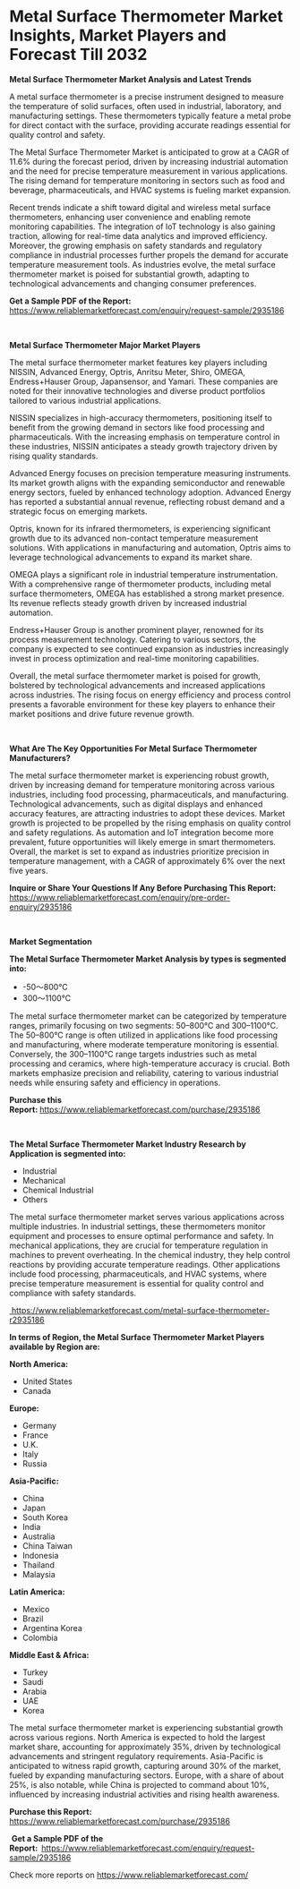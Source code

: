 <p><h1>Metal Surface Thermometer Market Insights, Market Players and Forecast Till 2032</h1></p><p><strong>Metal Surface Thermometer Market Analysis and Latest Trends</strong></p>
<p><p>A metal surface thermometer is a precise instrument designed to measure the temperature of solid surfaces, often used in industrial, laboratory, and manufacturing settings. These thermometers typically feature a metal probe for direct contact with the surface, providing accurate readings essential for quality control and safety.</p><p>The Metal Surface Thermometer Market is anticipated to grow at a CAGR of 11.6% during the forecast period, driven by increasing industrial automation and the need for precise temperature measurement in various applications. The rising demand for temperature monitoring in sectors such as food and beverage, pharmaceuticals, and HVAC systems is fueling market expansion. </p><p>Recent trends indicate a shift toward digital and wireless metal surface thermometers, enhancing user convenience and enabling remote monitoring capabilities. The integration of IoT technology is also gaining traction, allowing for real-time data analytics and improved efficiency. Moreover, the growing emphasis on safety standards and regulatory compliance in industrial processes further propels the demand for accurate temperature measurement tools. As industries evolve, the metal surface thermometer market is poised for substantial growth, adapting to technological advancements and changing consumer preferences.</p></p>
<p><strong>Get a Sample PDF of the Report:&nbsp;</strong> <a href="https://www.reliablemarketforecast.com/enquiry/request-sample/2935186?utm_campaign=3132&utm_medium=2&utm_source=Github&utm_content=ia&utm_term=14032025&utm_id=metal-surface-thermometer">https://www.reliablemarketforecast.com/enquiry/request-sample/2935186</a></p>
<p>&nbsp;</p>
<p><strong>Metal Surface Thermometer Major Market Players</strong></p>
<p><p>The metal surface thermometer market features key players including NISSIN, Advanced Energy, Optris, Anritsu Meter, Shiro, OMEGA, Endress+Hauser Group, Japansensor, and Yamari. These companies are noted for their innovative technologies and diverse product portfolios tailored to various industrial applications.</p><p>NISSIN specializes in high-accuracy thermometers, positioning itself to benefit from the growing demand in sectors like food processing and pharmaceuticals. With the increasing emphasis on temperature control in these industries, NISSIN anticipates a steady growth trajectory driven by rising quality standards.</p><p>Advanced Energy focuses on precision temperature measuring instruments. Its market growth aligns with the expanding semiconductor and renewable energy sectors, fueled by enhanced technology adoption. Advanced Energy has reported a substantial annual revenue, reflecting robust demand and a strategic focus on emerging markets.</p><p>Optris, known for its infrared thermometers, is experiencing significant growth due to its advanced non-contact temperature measurement solutions. With applications in manufacturing and automation, Optris aims to leverage technological advancements to expand its market share.</p><p>OMEGA plays a significant role in industrial temperature instrumentation. With a comprehensive range of thermometer products, including metal surface thermometers, OMEGA has established a strong market presence. Its revenue reflects steady growth driven by increased industrial automation.</p><p>Endress+Hauser Group is another prominent player, renowned for its process measurement technology. Catering to various sectors, the company is expected to see continued expansion as industries increasingly invest in process optimization and real-time monitoring capabilities.</p><p>Overall, the metal surface thermometer market is poised for growth, bolstered by technological advancements and increased applications across industries. The rising focus on energy efficiency and process control presents a favorable environment for these key players to enhance their market positions and drive future revenue growth.</p></p>
<p>&nbsp;</p>
<p><strong>What Are The Key Opportunities For Metal Surface Thermometer Manufacturers?</strong></p>
<p><p>The metal surface thermometer market is experiencing robust growth, driven by increasing demand for temperature monitoring across various industries, including food processing, pharmaceuticals, and manufacturing. Technological advancements, such as digital displays and enhanced accuracy features, are attracting industries to adopt these devices. Market growth is projected to be propelled by the rising emphasis on quality control and safety regulations. As automation and IoT integration become more prevalent, future opportunities will likely emerge in smart thermometers. Overall, the market is set to expand as industries prioritize precision in temperature management, with a CAGR of approximately 6% over the next five years.</p></p>
<p><strong>Inquire or Share Your Questions If Any Before Purchasing This Report:</strong> <a href="https://www.reliablemarketforecast.com/enquiry/pre-order-enquiry/2935186?utm_campaign=3132&utm_medium=2&utm_source=Github&utm_content=ia&utm_term=14032025&utm_id=metal-surface-thermometer">https://www.reliablemarketforecast.com/enquiry/pre-order-enquiry/2935186</a></p>
<p>&nbsp;</p>
<p><strong>Market Segmentation</strong></p>
<p><strong>The Metal Surface Thermometer Market Analysis by types is segmented into:</strong></p>
<p><ul><li>-50～800℃</li><li>300～1100℃</li></ul></p>
<p><p>The metal surface thermometer market can be categorized by temperature ranges, primarily focusing on two segments: 50–800°C and 300–1100°C. The 50–800°C range is often utilized in applications like food processing and manufacturing, where moderate temperature monitoring is essential. Conversely, the 300–1100°C range targets industries such as metal processing and ceramics, where high-temperature accuracy is crucial. Both markets emphasize precision and reliability, catering to various industrial needs while ensuring safety and efficiency in operations.</p></p>
<p><strong>Purchase this Report:&nbsp;</strong><a href="https://www.reliablemarketforecast.com/purchase/2935186?utm_campaign=3132&utm_medium=2&utm_source=Github&utm_content=ia&utm_term=14032025&utm_id=metal-surface-thermometer">https://www.reliablemarketforecast.com/purchase/2935186</a></p>
<p>&nbsp;</p>
<p><strong>The Metal Surface Thermometer Market Industry Research by Application is segmented into:</strong></p>
<p><ul><li>Industrial</li><li>Mechanical</li><li>Chemical Industrial</li><li>Others</li></ul></p>
<p><p>The metal surface thermometer market serves various applications across multiple industries. In industrial settings, these thermometers monitor equipment and processes to ensure optimal performance and safety. In mechanical applications, they are crucial for temperature regulation in machines to prevent overheating. In the chemical industry, they help control reactions by providing accurate temperature readings. Other applications include food processing, pharmaceuticals, and HVAC systems, where precise temperature measurement is essential for quality control and compliance with safety standards.</p></p>
<p><a href="https://www.reliablemarketforecast.com/metal-surface-thermometer-r2935186?utm_campaign=3132&utm_medium=2&utm_source=Github&utm_content=ia&utm_term=14032025&utm_id=metal-surface-thermometer">&nbsp;https://www.reliablemarketforecast.com/metal-surface-thermometer-r2935186</a></p>
<p><strong>In terms of Region, the Metal Surface Thermometer Market Players available by Region are:</strong></p>
<p>
    <p> <strong> North America: </strong>
        <ul>
            <li>United States</li>
            <li>Canada</li>
        </ul>
        </p> 
    <p> <strong> Europe: </strong>
        <ul>
            <li>Germany</li>
            <li>France</li>
            <li>U.K.</li>
            <li>Italy</li>
            <li>Russia</li>
        </ul>
        </p> 
    <p> <strong> Asia-Pacific: </strong>
        <ul>
            <li>China</li>
            <li>Japan</li>
            <li>South Korea</li>
            <li>India</li>
            <li>Australia</li>
            <li>China Taiwan</li>
            <li>Indonesia</li>
            <li>Thailand</li>
            <li>Malaysia</li>
        </ul>
        </p> 
    <p> <strong> Latin America: </strong>
        <ul>
            <li>Mexico</li>
            <li>Brazil</li>
            <li>Argentina Korea</li>
            <li>Colombia</li>
        </ul>
        </p> 
    <p> <strong> Middle East & Africa: </strong>
        <ul>
            <li>Turkey</li>
            <li>Saudi</li>
            <li>Arabia</li>
            <li>UAE</li>
            <li>Korea</li>
        </ul>
    </p>
    </p>
<p><p>The metal surface thermometer market is experiencing substantial growth across various regions. North America is expected to hold the largest market share, accounting for approximately 35%, driven by technological advancements and stringent regulatory requirements. Asia-Pacific is anticipated to witness rapid growth, capturing around 30% of the market, fueled by expanding manufacturing sectors. Europe, with a share of about 25%, is also notable, while China is projected to command about 10%, influenced by increasing industrial activities and rising health awareness.</p></p>
<p><strong>Purchase this Report: </strong><a href="https://www.reliablemarketforecast.com/purchase/2935186?utm_campaign=3132&utm_medium=2&utm_source=Github&utm_content=ia&utm_term=14032025&utm_id=metal-surface-thermometer">https://www.reliablemarketforecast.com/purchase/2935186</a></p>
<p>&nbsp;<strong>Get a Sample PDF of the Report:&nbsp;&nbsp;</strong><a href="https://www.reliablemarketforecast.com/enquiry/request-sample/2935186?utm_campaign=3132&utm_medium=2&utm_source=Github&utm_content=ia&utm_term=14032025&utm_id=metal-surface-thermometer">https://www.reliablemarketforecast.com/enquiry/request-sample/2935186</a></p>
<p><strong></strong></p>
<p>Check more reports on <a href="https://www.reliablemarketforecast.com/?utm_campaign=3132&utm_medium=2&utm_source=Github&utm_content=ia&utm_term=14032025&utm_id=metal-surface-thermometer">https://www.reliablemarketforecast.com/</a></p>